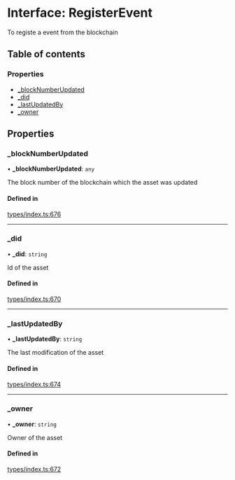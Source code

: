 # Interface: RegisterEvent

To registe a event from the blockchain

## Table of contents

### Properties

- [\_blockNumberUpdated](RegisterEvent.md#_blocknumberupdated)
- [\_did](RegisterEvent.md#_did)
- [\_lastUpdatedBy](RegisterEvent.md#_lastupdatedby)
- [\_owner](RegisterEvent.md#_owner)

## Properties

### \_blockNumberUpdated

• **\_blockNumberUpdated**: `any`

The block number of the blockchain which the asset was updated

#### Defined in

[types/index.ts:676](https://github.com/nevermined-io/components-catalog/blob/0aa351b/lib/src/types/index.ts#L676)

___

### \_did

• **\_did**: `string`

Id of the asset

#### Defined in

[types/index.ts:670](https://github.com/nevermined-io/components-catalog/blob/0aa351b/lib/src/types/index.ts#L670)

___

### \_lastUpdatedBy

• **\_lastUpdatedBy**: `string`

The last modification of the asset

#### Defined in

[types/index.ts:674](https://github.com/nevermined-io/components-catalog/blob/0aa351b/lib/src/types/index.ts#L674)

___

### \_owner

• **\_owner**: `string`

Owner of the asset

#### Defined in

[types/index.ts:672](https://github.com/nevermined-io/components-catalog/blob/0aa351b/lib/src/types/index.ts#L672)
